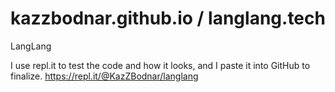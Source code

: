 # kazzbodnar.github.io / langlang.tech
LangLang

I use repl.it to test the code and how it looks, and I paste it into GitHub to finalize. https://repl.it/@KazZBodnar/langlang
